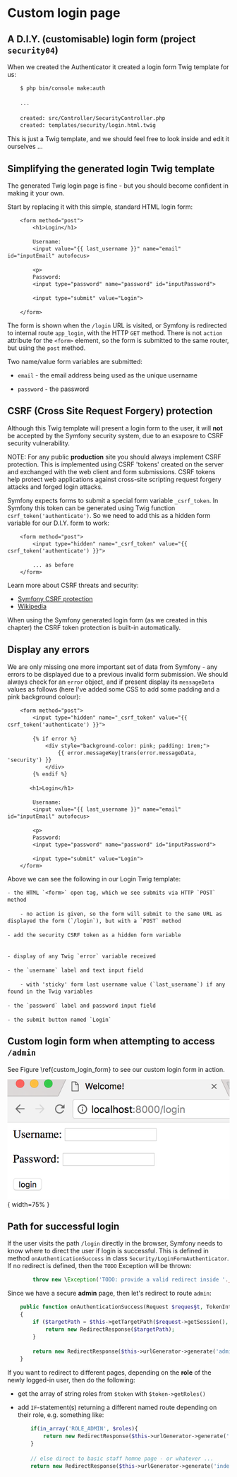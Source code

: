 
# Custom login page

## A D.I.Y. (customisable) login form  (project `security04`)

When we created the Authenticator it created a login form Twig template for us:

```bash
    $ php bin/console make:auth

    ... 

    created: src/Controller/SecurityController.php
    created: templates/security/login.html.twig
```

This is just a Twig template, and we should feel free to look inside and edit it ourselves ...

## Simplifying the generated login Twig template

The generated Twig login page is fine - but you should become confident in making it your own. 

Start by replacing it with this simple, standard HTML login form:

```twig
    <form method="post">
        <h1>Login</h1>

        Username:
        <input value="{{ last_username }}" name="email" id="inputEmail" autofocus>

        <p>
        Password:
        <input type="password" name="password" id="inputPassword">

        <input type="submit" value="Login">

    </form>
```

The form is shown when the `/login` URL is visited, or Symfony is redirected to internal route `app_login`, with the HTTP `GET` method. There is not `action` attribute for the `<form>` element, so the form is submitted to the same router, but using the `post` method.

Two name/value form variables are submitted:

- `email` - the email address being used as the unique username

- `password` - the password

## CSRF (Cross Site Request Forgery) protection

Although this Twig template will present a login form to the user, it will **not** be accepted by the Symfony security system, due to an esxposre to CSRF security vulnerability. 

NOTE: For any public **production** site you should always implement CSRF protection. This is implemented using CSRF 'tokens' created on the server and exchanged with the web client and form submissions. CSRF tokens help protect web applications against cross-site scripting request forgery attacks and forged login attacks.

Symfony expects forms to submit a special form variable `_csrf_token`. In Symfony this token can be generated using Twig function `csrf_token('authenticate')`. So we need to add this as a hidden form variable for our D.I.Y. form to work:

```twig
    <form method="post">
        <input type="hidden" name="_csrf_token" value="{{ csrf_token('authenticate') }}">

        ... as before
    </form>
```

Learn more about CSRF threats and security:

- [Symfony CSRF protection](https://symfony.com/doc/current/security/csrf.html)
- [Wikipedia](https://en.wikipedia.org/wiki/Cross-site_request_forgery#Forging_login_requests)

When using the Symfony generated login form (as we created in this chapter) the CSRF token protection is built-in automatically.


## Display any errors

We are only missing one more important set of data from Symfony - any errors to be displayed due to a previous invalid form submission. We should always check for an `error` object, and if present display its `messageData` values as follows (here I've added some CSS to add some padding and a pink background colour):

```twig
    <form method="post">
        <input type="hidden" name="_csrf_token" value="{{ csrf_token('authenticate') }}">

        {% if error %}
            <div style="background-color: pink; padding: 1rem;">
                {{ error.messageKey|trans(error.messageData, 'security') }}
            </div>
        {% endif %}

       <h1>Login</h1>

        Username:
        <input value="{{ last_username }}" name="email" id="inputEmail" autofocus>

        <p>
        Password:
        <input type="password" name="password" id="inputPassword">

        <input type="submit" value="Login">
    </form>
```


Above we can see the following in our Login Twig template:
    
    - the HTML `<form>` open tag, which we see submits via HTTP `POST` method
    
        - no action is given, so the form will submit to the same URL as displayed the form (`/login`), but with a `POST` method
    
    - add the security CSRF token as a hidden form variable    
    
    
    - display of any Twig `error` variable received
    
    - the `username` label and text input field
    
        - with 'sticky' form last username value (`last_username`) if any found in the Twig variables
    
    - the `password` label and password input field
    
    - the submit button named `Login`

## Custom login form when attempting to access `/admin`

See Figure \ref{custom_login_form} to see our custom login form in action.

![Screenshot of custom login form. \label{custom_login_form}](./03_figures/part06_security/5b_custom_login.png){ width=75% }


## Path for successful login

If the user visits the path `/login` directly in the browser, Symfony needs to know where to direct the user if login is successful. This is defined in method `onAuthenticationSuccess` in class `Security/LoginFormAuthenticator`. If no redirect is defined, then the `TODO` Exception will be thrown:

```php
        throw new \Exception('TODO: provide a valid redirect inside '.__FILE__);
```

Since we have a secure **admin** page, then let's redirect to route `admin`:

```php
    public function onAuthenticationSuccess(Request $reques§t, TokenInterface $token, $providerKey)
    {
        if ($targetPath = $this->getTargetPath($request->getSession(), $providerKey)) {
            return new RedirectResponse($targetPath);
        }

        return new RedirectResponse($this->urlGenerator->generate('admin'));
    }
```

If you want to redirect to different pages, depending on the **role** of the newly logged-in user, then do the following:

- get the array of string roles from `$token` with `$token->getRoles()`

- add `IF`-statement(s) returning a different named route depending on their role, e.g. something like:

    ```php
        if(in_array('ROLE_ADMIN', $roles){        
            return new RedirectResponse($this->urlGenerator->generate('index_admin'));
        }        
        
        // else direct to basic staff homne page - or whatever ...
        return new RedirectResponse($this->urlGenerator->generate('index_staff'));
    ```



